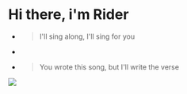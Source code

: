 # Hi there, i'm Rider
 - > I'll sing along, I'll sing for you
 - > 
 - > You wrote this song, but I'll write the verse
<img src="https://user-images.githubusercontent.com/74038190/212284115-f47cd8ff-2ffb-4b04-b5bf-4d1c14c0247f.gif">

